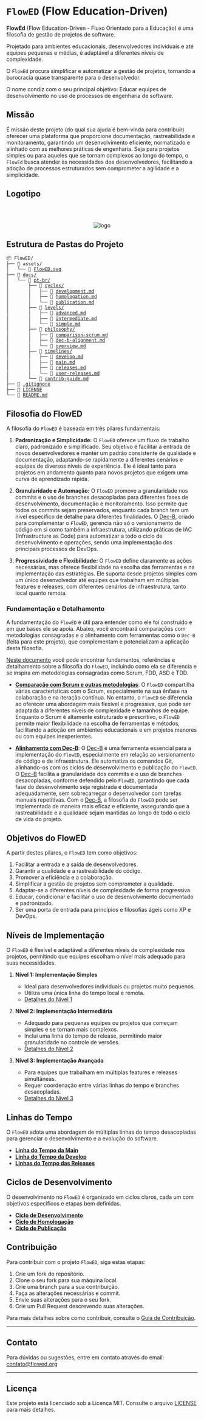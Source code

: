 # `FlowED` (Flow Education-Driven)

**FlowEd** (Flow Education-Driven - Fluxo Orientado para a Educação) é uma filosofia de gestão de projetos de software. 

Projetado para ambientes educacionais, desenvolvedores individuais e até equipes pequenas e médias, é adaptável a diferentes níveis de complexidade. 

O `FlowEd` procura simplificar e automatizar a gestão de projetos, tornando a burocracia quase transparente para o desenvolvedor.

O nome condiz com o seu principal objetivo: Educar equipes de desenvolvimento no uso de processos de engenharia de software.

## Missão

É missão deste projeto (do qual sua ajuda é bem-vinda para contribuir) oferecer uma plataforma que proporcione documentação, rastreabilidade e monitoramento, garantindo um desenvolvimento eficiente, normatizado e alinhado com as melhores práticas de engenharia. Seja para projetos simples ou para aqueles que se tornam complexos ao longo do tempo, o `FlowEd` busca atender às necessidades dos desenvolvedores, facilitando a adoção de processos estruturados sem comprometer a agilidade e a simplicidade.

## Logotipo

<div style="text-align: center;padding-top: 30px">

   ![logo](./assets/FlowED.svg)  

</div>

## Estrutura de Pastas do Projeto

<pre style="line-height: 1.2; font-size: 12px;">
📦 FlowED/
├── 📂 assets/
│   └── 📜 <a href="#logotipo">FlowED.svg</a>
├── 📂 <a href="#documentação-detalhada-e-estruturada">docs/</a>
│   └── 📂 <a href="#documentação-detalhada-e-estruturada">pt-br/</a>
│       ├── 📂 <a href="#ciclos-de-desenvolvimento">cycles/</a>
│       │   ├── 📜 <a href="./docs/pt-br/cycles/development.md">development.md</a>
│       │   ├── 📜 <a href="./docs/pt-br/cycles/homologation.md">homologation.md</a>
│       │   └── 📜 <a href="./docs/pt-br/cycles/publication.md">publication.md</a>
│       ├── 📂 <a href="#níveis-de-implementação">levels/</a>
│       │   ├── 📜 <a href="./docs/pt-br/levels/advanced.md">advanced.md</a>
│       │   ├── 📜 <a href="./docs/pt-br/levels/intermediate.md">intermediate.md</a>
│       │   └── 📜 <a href="./docs/pt-br/levels/simple.md">simple.md</a>
│       ├── 📂 <a href="#fundamentação-e-detalhamento">philosophy/</a>
│       │   ├── 📜 <a href="./docs/pt-br/philosophy/comparison-scrum.md">comparison-scrum.md</a>
│       │   ├── 📜 <a href="./docs/pt-br/philosophy/dec-b-alignment.md">dec-b-alignment.md</a>
│       │   └── 📜 <a href="./docs/pt-br/philosophy/overview.md">overview.md</a>
│       ├── 📂 <a href="#linhas-do-tempo">timelines/</a>
│       │   ├── 📜 <a href="./docs/pt-br/timelines/develop.md">develop.md</a>
│       │   ├── 📜 <a href="./docs/pt-br/timelines/main.md">main.md</a>
│       │   ├── 📜 <a href="./docs/pt-br/timelines/releases.md">releases.md</a>
│       │   └── 📜 <a href="./docs/pt-br/timelines/user-releases.md">user-releases.md</a>
│       └── 📜 <a href="./docs/pt-br/contrib-guide.md">contrib-guide.md</a>
├── 📜 <a href="./.gitignore">.gitignore</a>
├── 📜 <a href="./LICENSE">LICENSE</a>
└── 📜 <a href="./README.md">README.md</a>
</pre>

## Filosofia do FlowED

A filosofia do `FlowED` é baseada em três pilares fundamentais:

1. **Padronização e Simplicidade:**
   O `FlowED` oferece um fluxo de trabalho claro, padronizado e simplificado. Seu objetivo é facilitar a entrada de novos desenvolvedores e manter um padrão consistente de qualidade e documentação, adaptando-se rapidamente a diferentes cenários e equipes de diversos níveis de experiência. Ele é ideal tanto para projetos em andamento quanto para novos projetos que exigem uma curva de aprendizado rápida.

2. **Granularidade e Automação:**
   O `FlowED` promove a granularidade nos commits e o uso de branches desacopladas para diferentes fases de desenvolvimento, documentação e monitoramento. Isso permite que todos os commits sejam preservados, enquanto cada branch tem um nível específico de detalhe para diferentes finalidades. O [Dec-B](https://github.com/SysDevTools/Dec-B), criado para complementar o `FlowED`, gerencia não só o versionamento de código em si como também a infraestrutura, utilizando práticas de IAC (Infrastructure as Code) para automatizar a todo o ciclo de desenvolvimento e operações, sendo uma implementação dos principais processos de DevOps.

3. **Progressividade e Flexibilidade:**
   O `FlowED` define claramente as ações necessárias, mas oferece flexibilidade na escolha das ferramentas e na implementação das estratégias. Ele suporta desde projetos simples com um único desenvolvedor até equipes que trabalham em múltiplas features e releases, com diferentes cenários de infraestrutura, tanto local quanto remota.

### Fundamentação e Detalhamento

A fundamentação do `FlowED` é útil para entender como ele foi construído e em que bases ele se apoia. Abaixo, você encontrará comparações com metodologias consagradas e o alinhamento com ferramentas como o `Dec-B` (feita para este projeto), que complementam e potencializam a aplicação desta filosofia.

[Neste documento](./docs/pt-br/philosophy/overview.md) você pode encontrar fundamentos, referências e detalhamento sobre a filosofia do `FlowED`, incluindo como ela se diferencia e se inspira em metodologias consagradas como Scrum, FDD, ASD e TDD.

- **[Comparação com Scrum e outras metodologias](./docs/pt-br/philosophy/comparison-scrum.md)**: O `FlowED` compartilha várias características com o Scrum, especialmente na sua ênfase na colaboração e na iteração contínua. No entanto, o `FlowED` se diferencia ao oferecer uma abordagem mais flexível e progressiva, que pode ser adaptada a diferentes níveis de complexidade e tamanhos de equipe. Enquanto o Scrum é altamente estruturado e prescritivo, o `FlowED` permite maior flexibilidade na escolha de ferramentas e métodos, facilitando a adoção em ambientes educacionais e em projetos menores ou com equipes inexperientes.

- **[Alinhamento com Dec-B](./docs/pt-br/philosophy/dec-b-alignment.md)**: O [Dec-B](https://github.com/SysDevTools/Dec-B) é uma ferramenta essencial para a implementação do `FlowED`, especialmente em relação ao versionamento de código e de infraestrutura. Ele automatiza os comandos Git, alinhando-os com os ciclos de desenvolvimento e publicação do `FlowED`. O [Dec-B](https://github.com/SysDevTools/Dec-B) facilita a granularidade dos commits e o uso de branches desacopladas, conforme defendido pelo `FlowED`, garantindo que cada fase do desenvolvimento seja registrada e documentada adequadamente, sem sobrecarregar o desenvolvedor com tarefas manuais repetitivas. Com o [Dec-B](https://github.com/SysDevTools/Dec-B), a filosofia do `FlowED` pode ser implementada de maneira mais eficaz e eficiente, assegurando que a rastreabilidade e a qualidade sejam mantidas ao longo de todo o ciclo de vida do projeto.

## Objetivos do FlowED

A partir destes pilares, o `FlowED` tem como objetivos:

1. Facilitar a entrada e a saída de desenvolvedores.
2. Garantir a qualidade e a rastreabilidade do código.
3. Promover a eficiência e a colaboração.
4. Simplificar a gestão de projetos sem comprometer a qualidade.
5. Adaptar-se a diferentes níveis de complexidade de forma progressiva.
6. Educar, condicionar e facilitar o uso de desenvolvimento documentado e padronizado.
7. Ser uma porta de entrada para princípios e filosofias ágeis como XP e DevOps.

## Níveis de Implementação

O `FlowED` é flexível e adaptável a diferentes níveis de complexidade nos projetos, permitindo que equipes escolham o nível mais adequado para suas necessidades.

1. **Nível 1: Implementação Simples**
   - Ideal para desenvolvedores individuais ou projetos muito pequenos.
   - Utiliza uma única linha do tempo local e remota.
   - [Detalhes do Nível 1](./docs/pt-br/levels/simple.md)

2. **Nível 2: Implementação Intermediária**
   - Adequado para pequenas equipes ou projetos que começam simples e se tornam mais complexos.
   - Inclui uma linha do tempo de release, permitindo maior granularidade no controle de versões.
   - [Detalhes do Nível 2](./docs/pt-br/levels/intermediate.md)

3. **Nível 3: Implementação Avançada**
   - Para equipes que trabalham em múltiplas features e releases simultâneas.
   - Requer coordenação entre várias linhas do tempo e branches desacopladas.
   - [Detalhes do Nível 3](./docs/pt-br/levels/advanced.md)

## Linhas do Tempo

O `FlowED` adota uma abordagem de múltiplas linhas do tempo desacopladas para gerenciar o desenvolvimento e a evolução do software.

- **[Linha do Tempo da Main](./docs/pt-br/timelines/main.md)**
- **[Linha do Tempo da Develop](./docs/pt-br/timelines/develop.md)**
- **[Linhas do Tempo das Releases](./docs/pt-br/timelines/releases.md)**

## Ciclos de Desenvolvimento

O desenvolvimento no `FlowED` é organizado em ciclos claros, cada um com objetivos específicos e etapas bem definidas.

- **[Ciclo de Desenvolvimento](./docs/pt-br/cycles/development.md)**
- **[Ciclo de Homologação](./docs/pt-br/cycles/homologation.md)**
- **[Ciclo de Publicação](./docs/pt-br/cycles/publication.md)**

## Contribuição

Para contribuir com o projeto `FlowED`, siga estas etapas:

1. Crie um fork do repositório.
2. Clone o seu fork para sua máquina local.
3. Crie uma branch para a sua contribuição.
4. Faça as alterações necessárias e commit.
5. Envie suas alterações para o seu fork.
6. Crie um Pull Request descrevendo suas alterações.

Para mais detalhes sobre como contribuir, consulte o [Guia de Contribuição](./docs/pt-br/guide.md).

---

## Contato

Para dúvidas ou sugestões, entre em contato através do email: contato@flowed.org

---

## Licença

Este projeto está licenciado sob a Licença MIT. Consulte o arquivo [LICENSE](./LICENSE) para mais detalhes.
